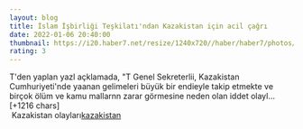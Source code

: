 ```yaml
--- 
layout: blog
title: İslam İşbirliği Teşkilatı'ndan Kazakistan için acil çağrı
date: 2022-01-06 20:40:00
thumbnail: https://i20.haber7.net/resize/1240x720//haber/haber7/photos/2022/01/islam_isbirligi_teskilatindan_kazakistan_icin_acil_cagri_1641501617_3892.jpg
rating: 3
---
```

T'den yaplan yazl açklamada, "T Genel Sekreterlii, Kazakistan Cumhuriyeti'nde yaanan gelimeleri büyük bir endieyle takip etmekte ve birçok ölüm ve kamu mallarnn zarar görmesine neden olan iddet olayl… [+1216 chars]</br>&nbsp;Kazakistan olayları<a href="https://www.dental-ilan.org/">kazakistan</a>